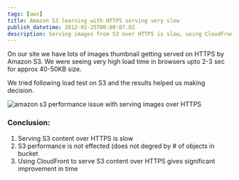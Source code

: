 ```yaml
---
tags: [aws]
title: Amazon S3 learning with HTTPS serving very slow
publish_datetime: 2012-02-25T00:00:07.0Z
description: Serving images from S3 over HTTPS is slow, using CloudFront to serve S3 content over HTTPS gives significant improvement in time.
---
```


On our site we have lots of images thumbnail getting served on HTTPS by Amazon S3. We were seeing very high load time in browsers upto 2-3 sec for approx 40-50KB size.

We tried following load test on S3 and the results helped us making decision.

![amazon s3 performance issue with serving images over HTTPS](ref:images:posts/amazon-s3-slow-with-https/amazon-s3-slow-with-https.png)


### Conclusion:

1. Serving S3 content over HTTPS is slow
2. S3 performance is not effected (does not degred by # of objects in bucket
3. Using CloudFront to serve S3 content over HTTPS gives significant improvement in time





